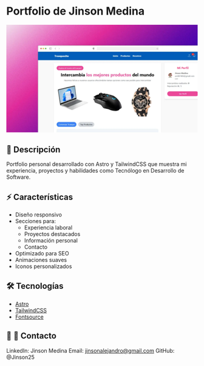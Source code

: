 # Portfolio de Jinson Medina

![Portfolio Preview](/public/projects/truequecito.webp)

## 🚀 Descripción

Portfolio personal desarrollado con Astro y TailwindCSS que muestra mi experiencia, proyectos y habilidades como Tecnólogo en Desarrollo de Software.

## ⚡️ Características

- Diseño responsivo
- Secciones para:
  - Experiencia laboral
  - Proyectos destacados
  - Información personal
  - Contacto
- Optimizado para SEO
- Animaciones suaves
- Iconos personalizados

## 🛠️ Tecnologías

- [Astro](https://astro.build)
- [TailwindCSS](https://tailwindcss.com)
- [Fontsource](https://fontsource.org)

## 🚀 📧 Contacto
LinkedIn: Jinson Medina
Email: jinsonalejandro@gmail.com
GitHub: @Jinson25
